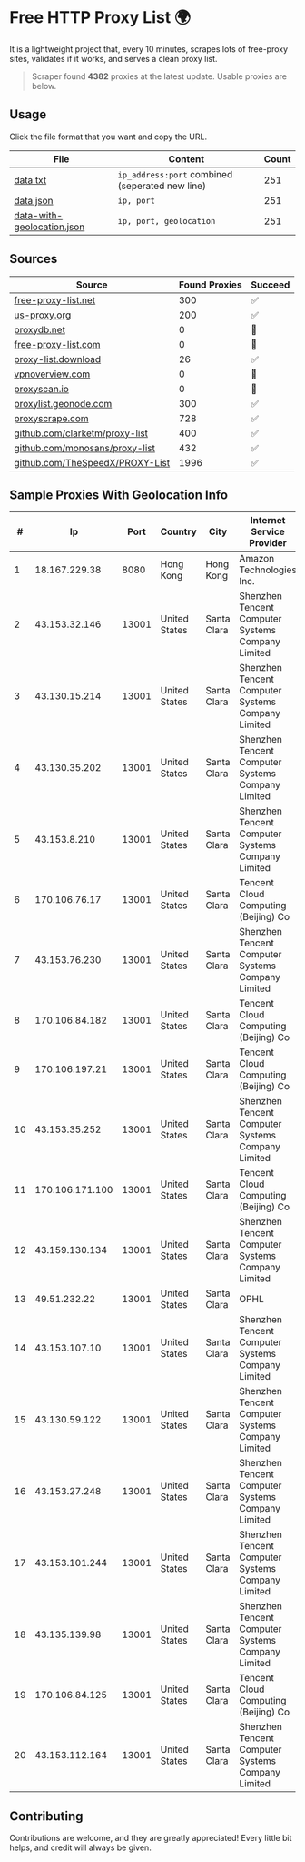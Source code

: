 
# Free HTTP Proxy List 🌍

It is a lightweight project that, every 10 minutes, scrapes lots of free-proxy sites, validates if it works, and serves a clean proxy list.


> Scraper found **4382** proxies at the latest update. Usable proxies are below.

## Usage

Click the file format that you want and copy the URL.


|File|Content|Count|
|----|-------|-----|
|[data.txt](https://raw.githubusercontent.com/themiralay/Proxy-List-World/master/data.txt)|`ip_address:port` combined (seperated new line)|251|
|[data.json](https://raw.githubusercontent.com/themiralay/Proxy-List-World/master/data.json)|`ip, port`|251|
|[data-with-geolocation.json](https://raw.githubusercontent.com/themiralay/Proxy-List-World/master/data-with-geolocation.json)|`ip, port, geolocation`|251|

## Sources

|Source|Found Proxies|Succeed|
|------|-------------|-------|
|[free-proxy-list.net](https://free-proxy-list.net)|300|✅|
|[us-proxy.org](https://www.us-proxy.org)|200|✅|
|[proxydb.net](http://proxydb.net)|0|🚫|
|[free-proxy-list.com](https://free-proxy-list.com/?page=&port=&type%5B%5D=http&type%5B%5D=https&up_time=0&search=Search)|0|🚫|
|[proxy-list.download](https://www.proxy-list.download/HTTP)|26|✅|
|[vpnoverview.com](https://vpnoverview.com/privacy/anonymous-browsing/free-proxy-servers)|0|🚫|
|[proxyscan.io](https://www.proxyscan.io)|0|🚫|
|[proxylist.geonode.com](https://proxylist.geonode.com/api/proxy-list?limit=300&page=1&sort_by=lastChecked&sort_type=desc&protocols=http,https)|300|✅|
|[proxyscrape.com](https://api.proxyscrape.com/v2/?request=displayproxies&protocol=http&timeout=10000&country=all&ssl=all&anonymity=all)|728|✅|
|[github.com/clarketm/proxy-list](https://raw.githubusercontent.com/clarketm/proxy-list/master/proxy-list-raw.txt)|400|✅|
|[github.com/monosans/proxy-list](https://raw.githubusercontent.com/monosans/proxy-list/main/proxies/http.txt)|432|✅|
|[github.com/TheSpeedX/PROXY-List](https://raw.githubusercontent.com/TheSpeedX/PROXY-List/master/http.txt)|1996|✅|


## Sample Proxies With Geolocation Info

|#|Ip|Port|Country|City|Internet Service Provider|
|-|--|----|-------|----|-------------------------|
|1|18.167.229.38|8080|Hong Kong|Hong Kong|Amazon Technologies Inc.|
|2|43.153.32.146|13001|United States|Santa Clara|Shenzhen Tencent Computer Systems Company Limited|
|3|43.130.15.214|13001|United States|Santa Clara|Shenzhen Tencent Computer Systems Company Limited|
|4|43.130.35.202|13001|United States|Santa Clara|Shenzhen Tencent Computer Systems Company Limited|
|5|43.153.8.210|13001|United States|Santa Clara|Shenzhen Tencent Computer Systems Company Limited|
|6|170.106.76.17|13001|United States|Santa Clara|Tencent Cloud Computing (Beijing) Co|
|7|43.153.76.230|13001|United States|Santa Clara|Shenzhen Tencent Computer Systems Company Limited|
|8|170.106.84.182|13001|United States|Santa Clara|Tencent Cloud Computing (Beijing) Co|
|9|170.106.197.21|13001|United States|Santa Clara|Tencent Cloud Computing (Beijing) Co|
|10|43.153.35.252|13001|United States|Santa Clara|Shenzhen Tencent Computer Systems Company Limited|
|11|170.106.171.100|13001|United States|Santa Clara|Tencent Cloud Computing (Beijing) Co|
|12|43.159.130.134|13001|United States|Santa Clara|Shenzhen Tencent Computer Systems Company Limited|
|13|49.51.232.22|13001|United States|Santa Clara|OPHL|
|14|43.153.107.10|13001|United States|Santa Clara|Shenzhen Tencent Computer Systems Company Limited|
|15|43.130.59.122|13001|United States|Santa Clara|Shenzhen Tencent Computer Systems Company Limited|
|16|43.153.27.248|13001|United States|Santa Clara|Shenzhen Tencent Computer Systems Company Limited|
|17|43.153.101.244|13001|United States|Santa Clara|Shenzhen Tencent Computer Systems Company Limited|
|18|43.135.139.98|13001|United States|Santa Clara|Shenzhen Tencent Computer Systems Company Limited|
|19|170.106.84.125|13001|United States|Santa Clara|Tencent Cloud Computing (Beijing) Co|
|20|43.153.112.164|13001|United States|Santa Clara|Shenzhen Tencent Computer Systems Company Limited|



## Contributing

Contributions are welcome, and they are greatly appreciated! Every
little bit helps, and credit will always be given.

